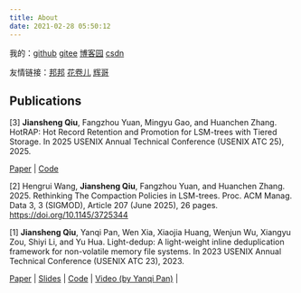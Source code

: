 ```yaml
---
title: About
date: 2021-02-28 05:50:12
---
```


我的：<a href="https://github.com/seekstar">github</a> <a href="https://gitee.com/searchstar">gitee</a> <a href="https://www.cnblogs.com/searchstar">博客园</a> <a href="https://seekstar.blog.csdn.net/">csdn</a>

友情链接：<a href="https://dingbangliu.codeberg.page/">邦邦</a> <a href="https://huajuaner.github.io">花卷儿</a> <a href="https://hotarugali.github.io/">辉哥</a>

## Publications

[3] **Jiansheng Qiu**, Fangzhou Yuan, Mingyu Gao, and Huanchen Zhang. HotRAP: Hot Record Retention and Promotion for LSM-trees with Tiered Storage. In 2025 USENIX Annual Technical Conference (USENIX ATC 25), 2025.

[Paper](https://www.usenix.org/system/files/atc25-qiu.pdf) | [Code](https://github.com/hotrap)

[2] Hengrui Wang, **Jiansheng Qiu**, Fangzhou Yuan, and Huanchen Zhang. 2025. Rethinking The Compaction Policies in LSM-trees. Proc. ACM Manag. Data 3, 3 (SIGMOD), Article 207 (June 2025), 26 pages. https://doi.org/10.1145/3725344

[1] **Jiansheng Qiu**, Yanqi Pan, Wen Xia, Xiaojia Huang, Wenjun Wu, Xiangyu Zou, Shiyi Li, and Yu Hua. Light-dedup: A light-weight inline deduplication framework for non-volatile memory file systems. In 2023 USENIX Annual Technical Conference (USENIX ATC 23), 2023.

[Paper](https://www.usenix.org/system/files/atc23-qiu-jiansheng.pdf) | [Slides](https://www.usenix.org/system/files/atc23_slides_qiu.pdf) | [Code](https://github.com/Light-Dedup) | [Video (by Yanqi Pan)](https://www.youtube.com/watch?v=dQzjK--oikw) |

